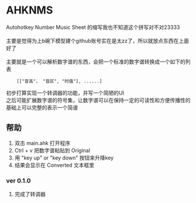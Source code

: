 # AHKNMS
Autohotkey Number Music Sheet 的缩写我也不知道这个拼写对不对23333<br>
<br>
主要是觉得为上b碗下模型建个github账号实在是太zz了，所以就放点东西在上面好了<br>
<br>
主要就是一个可以解析数字谱的东西，会把一个标准的数字谱转换成一个如下的列表<br>

```autohotkey
    [["音高"， "音区", "时值"], ......]
```

初步打算实现一个转调器的功能，并写一个简陋的UI<br>
之后可能扩展数字谱的符号集，让数字谱可以在保持一定的可读性和方便传播性的基础上可以完整的表示一个简谱

## 帮助

1. 双击 main.ahk 打开程序
2. Ctrl + v 把数字谱粘贴到 Original
3. 用 "key up" or "key down" 按钮来升降key
4. 结果会显示在 Converted 文本框里

### ver 0.1.0

1. 完成了转调器
